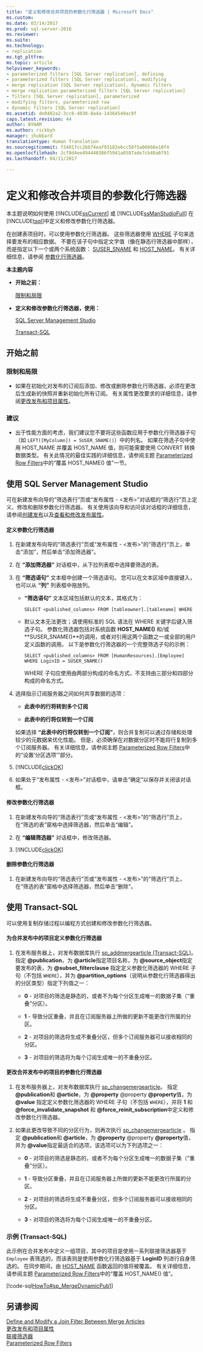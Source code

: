 ```yaml
---
title: "定义和修改合并项目的参数化行筛选器 | Microsoft Docs"
ms.custom: 
ms.date: 03/14/2017
ms.prod: sql-server-2016
ms.reviewer: 
ms.suite: 
ms.technology:
- replication
ms.tgt_pltfrm: 
ms.topic: article
helpviewer_keywords:
- parameterized filters [SQL Server replication], defining
- parameterized filters [SQL Server replication], modifying
- merge replication [SQL Server replication], dynamic filters
- merge replication parameterized filters [SQL Server replication]
- filters [SQL Server replication], parameterized
- modifying filters, parameterized row
- dynamic filters [SQL Server replication]
ms.assetid: de0482a2-3cc8-4030-8a4a-14364549ac9f
caps.latest.revision: 44
author: BYHAM
ms.author: rickbyh
manager: jhubbard
translationtype: Human Translation
ms.sourcegitcommit: f3481fcc2bb74eaf93182e6cc58f5a06666e10f4
ms.openlocfilehash: 2cf8d4ee494440386f5941a0587ade7cb40a6f91
ms.lasthandoff: 04/11/2017

---
```

# <a name="define-and-modify-a-parameterized-row-filter-for-a-merge-article"></a>定义和修改合并项目的参数化行筛选器
  本主题说明如何使用 [!INCLUDE[ssCurrent](../../../includes/sscurrent-md.md)] 或 [!INCLUDE[ssManStudioFull](../../../includes/ssmanstudiofull-md.md)] 在 [!INCLUDE[tsql](../../../includes/tsql-md.md)]中定义和修改参数化行筛选器。  
  
 在创建表项目时，可以使用参数化行筛选器。 这些筛选器使用 [WHERE](../../../t-sql/queries/where-transact-sql.md) 子句来选择要发布的相应数据。 不要在该子句中指定文字值（像在静态行筛选器中那样），而是指定以下一个或两个系统函数： [SUSER_SNAME](../../../t-sql/functions/suser-sname-transact-sql.md) 和 [HOST_NAME](../../../t-sql/functions/host-name-transact-sql.md)。 有关详细信息，请参阅 [参数化行筛选器](../../../relational-databases/replication/merge/parameterized-filters-parameterized-row-filters.md)。  
  
 **本主题内容**  
  
-   **开始之前：**  
  
     [限制和局限](#Restrictions)  
  
-   **定义和修改参数化行筛选器，使用：**  
  
     [SQL Server Management Studio](#SSMSProcedure)  
  
     [Transact-SQL](#TsqlProcedure)  
  
##  <a name="BeforeYouBegin"></a> 开始之前  
  
###  <a name="Restrictions"></a> 限制和局限  
  
-   如果在初始化对发布的订阅后添加、修改或删除参数化行筛选器，必须在更改后生成新的快照并重新初始化所有订阅。 有关属性更改要求的详细信息，请参阅[更改发布和项目属性](../../../relational-databases/replication/publish/change-publication-and-article-properties.md)。  
  
###  <a name="Recommendations"></a> 建议  
  
-   出于性能方面的考虑，我们建议您不要将这些函数应用于参数化行筛选器子句（如 `LEFT([MyColumn]) = SUSER_SNAME()`）中的列名。 如果在筛选子句中使用 HOST_NAME 并覆盖 HOST_NAME 值，则可能需要使用 CONVERT 转换数据类型。 有关此情况的最佳实践的详细信息，请参阅主题 [Parameterized Row Filters](../../../relational-databases/replication/merge/parameterized-filters-parameterized-row-filters.md)中的“覆盖 HOST_NAME() 值”一节。  
  
##  <a name="SSMSProcedure"></a> 使用 SQL Server Management Studio  
 可在新建发布向导的“筛选表行”页或“发布属性 - \<发布>”对话框的“筛选行”页上定义、修改和删除参数化行筛选器。 有关使用该向导和访问该对话框的详细信息，请参阅[创建发布](../../../relational-databases/replication/publish/create-a-publication.md)以及[查看和修改发布属性](../../../relational-databases/replication/publish/view-and-modify-publication-properties.md)。  
  
#### <a name="to-define-a-parameterized-row-filter"></a>定义参数化行筛选器  
  
1.  在新建发布向导的“筛选表行”页或“发布属性 - \<发布>”的“筛选行”页上，单击“添加”，然后单击“添加筛选器”。  
  
2.  在 **“添加筛选器”** 对话框中，从下拉列表框中选择要筛选的表。  
  
3.  在 **“筛选语句”** 文本框中创建一个筛选语句。 您可以在文本区域中直接键入，也可以从 **“列”** 列表框中拖放列。  
  
    -   **“筛选语句”** 文本区域包括默认的文本，其格式为：  
  
        ```  
        SELECT <published_columns> FROM [tableowner].[tablename] WHERE  
        ```  
  
    -   默认文本无法更改；请使用标准的 SQL 语法在 WHERE 关键字后键入筛选子句。 参数化筛选器包括对系统函数 **HOST_NAME()** 和/或 **SUSER_SNAME()**的调用，或者对引用这两个函数之一或全部的用户定义函数的调用。 以下是参数化行筛选器的一个完整筛选子句的示例：  
  
        ```  
        SELECT <published_columns> FROM [HumanResources].[Employee] WHERE LoginID = SUSER_SNAME()  
        ```  
  
         WHERE 子句应使用由两部分构成的命名方式，不支持由三部分和四部分构成的命名方式。  
  
4.  选择指示订阅服务器之间如何共享数据的选项：  
  
    -   **此表中的行将转到多个订阅**  
  
    -   **此表中的行将仅转到一个订阅**  
  
     如果选择 **“此表中的行将仅转到一个订阅”**，则合并复制可以通过存储和处理较少的元数据来优化性能。 但是，必须确保在对数据分区时不能将行复制到多个订阅服务器。 有关详细信息，请参阅主题 [Parameterized Row Filters](../../../relational-databases/replication/merge/parameterized-filters-parameterized-row-filters.md)中的“设置‘分区选项’”部分。  
  
5.  [!INCLUDE[clickOK](../../../includes/clickok-md.md)]  
  
6.  如果处于“发布属性 - \<发布>”对话框中，请单击“确定”以保存并关闭该对话框。  
  
#### <a name="to-modify-a-parameterized-row-filter"></a>修改参数化行筛选器  
  
1.  在新建发布向导的“筛选表行”页或“发布属性 - \<发布>”的“筛选行”页上，在“筛选的表”窗格中选择筛选器，然后单击“编辑”。  
  
2.  在 **“编辑筛选器”** 对话框中，修改筛选器。  
  
3.  [!INCLUDE[clickOK](../../../includes/clickok-md.md)]  
  
#### <a name="to-delete-a-parameterized-row-filter"></a>删除参数化行筛选器  
  
1.  在新建发布向导的“筛选表行”页或“发布属性 - \<发布>”的“筛选行”页上，在“筛选的表”窗格中选择筛选器，然后单击“删除”。  
  
##  <a name="TsqlProcedure"></a> 使用 Transact-SQL  
 可以使用复制存储过程以编程方式创建和修改参数化行筛选器。  
  
#### <a name="to-define-a-parameterized-row-filter-for-an-article-in-a-merge-publication"></a>为合并发布中的项目定义参数化行筛选器  
  
1.  在发布服务器上，对发布数据库执行 [sp_addmergearticle (Transact-SQL)](../../../relational-databases/system-stored-procedures/sp-addmergearticle-transact-sql.md)。 指定 **@publication**，为 **@article**指定项目名称，为 **@source_object**指定要发布的表，为 **@subset_filterclause** 指定定义参数化筛选器的 WHERE 子句（不包括 `WHERE`），并为 **@partition_options**（说明从参数化行筛选器得出的分区类型）指定下列值之一：  
  
    -   **0** - 对项目的筛选是静态的，或者不为每个分区生成唯一的数据子集（“重叠”分区）。  
  
    -   **1** - 导致分区重叠，并且在订阅服务器上所做的更新不能更改行所属的分区。  
  
    -   **2** - 对项目的筛选将生成不重叠分区，但多个订阅服务器可以接收相同的分区。  
  
    -   **3** - 对项目的筛选将为每个订阅生成唯一的不重叠分区。  
  
#### <a name="to-change-a-parameterized-row-filter-for-an-article-in-a-merge-publication"></a>更改合并发布中的项目的参数化行筛选器  
  
1.  在发布服务器上，对发布数据库执行 [sp_changemergearticle](../../../relational-databases/system-stored-procedures/sp-changemergearticle-transact-sql.md)。 指定 **@publication**和 **@article**，为 **@property** @property **@property**值，为 **@value** 指定定义参数化筛选器的 WHERE 子句（不包括 `WHERE`），并将 **1** 和 **@force_invalidate_snapshot** 和 **@force_reinit_subscription**中定义和修改参数化行筛选器。  
  
2.  如果此更改导致不同的分区行为，则再次执行 [sp_changemergearticle](../../../relational-databases/system-stored-procedures/sp-changemergearticle-transact-sql.md) 。 指定 **@publication**和 **@article**，为 **@property** @property **@property**值，并为 **@value**指定最适合的选项，该选项可以为下列选项之一：  
  
    -   **0** - 对项目的筛选是静态的，或者不为每个分区生成唯一的数据子集（“重叠”分区）。  
  
    -   **1** - 导致分区重叠，并且在订阅服务器上所做的更新不能更改行所属的分区。  
  
    -   **2** - 对项目的筛选将生成不重叠分区，但多个订阅服务器可以接收相同的分区。  
  
    -   **3** - 对项目的筛选将为每个订阅生成唯一的不重叠分区。  
  
###  <a name="TsqlExample"></a> 示例 (Transact-SQL)  
 此示例在合并发布中定义一组项目，其中的项目是使用一系列联接筛选器基于 `Employee` 表筛选的，而该表则是使用参数化行筛选器基于 **LoginID** 列进行自身筛选的。 在同步期间，由 [HOST_NAME](../../../t-sql/functions/host-name-transact-sql.md) 函数返回的值将被覆盖。 有关详细信息，请参阅主题 [Parameterized Row Filters](../../../relational-databases/replication/merge/parameterized-filters-parameterized-row-filters.md)中的“覆盖 HOST_NAME() 值”。  
  
 [!code-sql[HowTo#sp_MergeDynamicPub1](../../../relational-databases/replication/codesnippet/tsql/define-and-modify-a-para_1.sql)]  
  
## <a name="see-also"></a>另请参阅  
 [Define and Modify a Join Filter Between Merge Articles](../../../relational-databases/replication/publish/define-and-modify-a-join-filter-between-merge-articles.md)   
 [更改发布和项目属性](../../../relational-databases/replication/publish/change-publication-and-article-properties.md)   
 [联接筛选器](../../../relational-databases/replication/merge/join-filters.md)   
 [Parameterized Row Filters](../../../relational-databases/replication/merge/parameterized-filters-parameterized-row-filters.md)  
  
  
